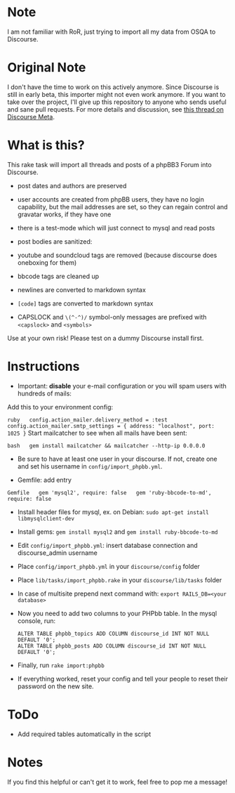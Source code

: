 # Note

I am not familiar with RoR, just trying to import all my data from OSQA
to Discourse.

# Original Note

I don't have the time to work on this actively anymore. Since Discourse
is still in early beta, this importer might not even work anymore. If
you want to take over the project, I'll give up this repository to
anyone who sends useful and sane pull requests. For more details and
discussion, see [this thread on Discourse Meta][].

# What is this?

This rake task will import all threads and posts of a phpBB3 Forum into
Discourse.

-   post dates and authors are preserved

-   user accounts are created from phpBB users, they have no login
    capability, but the mail addresses are set, so they can regain
    control and gravatar works, if they have one

-   there is a test-mode which will just connect to mysql and read posts

-   post bodies are sanitized:

-   youtube and soundcloud tags are removed (because discourse does
    oneboxing for them)

-   bbcode tags are cleaned up

-   newlines are converted to markdown syntax

-   `[code]` tags are converted to markdown syntax

-   CAPSLOCK and `\(^-^)/` symbol-only messages are prefixed with
    `<capslock>` and `<symbols>`

Use at your own risk! Please test on a dummy Discourse install first.

# Instructions

-   Important: **disable** your e-mail configuration or you will spam
    users with hundreds of mails:

Add this to your environment config:

`ruby   config.action_mailer.delivery_method = :test   config.action_mailer.smtp_settings = { address: "localhost", port: 1025 }`
Start mailcatcher to see when all mails have been sent:

`bash   gem install mailcatcher && mailcatcher --http-ip 0.0.0.0`

-   Be sure to have at least one user in your discourse. If not, create
    one and set his username in `config/import_phpbb.yml`.

-   Gemfile: add entry

`Gemfile   gem 'mysql2', require: false   gem 'ruby-bbcode-to-md', require: false`

-   Install header files for mysql, ex. on Debian:
    `sudo apt-get install libmysqlclient-dev`

-   Install gems: `gem install mysql2` and
    `gem install ruby-bbcode-to-md`

-   Edit `config/import_phpbb.yml`: insert database connection and
    discourse\_admin username

-   Place `config/import_phpbb.yml` in your `discourse/config` folder

-   Place `lib/tasks/import_phpbb.rake` in your `discourse/lib/tasks`
    folder

-   In case of multisite prepend next command with:
    `export RAILS_DB=<your database>`

-   Now you need to add two columns to your PHPbb table. In the mysql
    console, run:

        ALTER TABLE phpbb_topics ADD COLUMN discourse_id INT NOT NULL DEFAULT '0';
        ALTER TABLE phpbb_posts ADD COLUMN discourse_id INT NOT NULL DEFAULT '0';

-   Finally, run `rake import:phpbb`

-   If everything worked, reset your config and tell your people to
    reset their password on the new site.

# ToDo

-   Add required tables automatically in the script

# Notes

If you find this helpful or can't get it to work, feel free to pop me a
message!

  [this thread on Discourse Meta]: http://meta.discourse.org/t/importing-phpbb-into-discourse/7956
